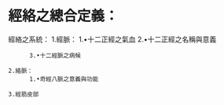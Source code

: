 # 經絡之總合定義：
經絡之系統：
   1.經脈：
          1.•十二正經之氣血
          2.•十二正經之名稱與意義
                  
          3.•十二經脈之病候

    2.絡脈：
          1.•奇經八脈之意義與功能
            
    3.經筋皮部